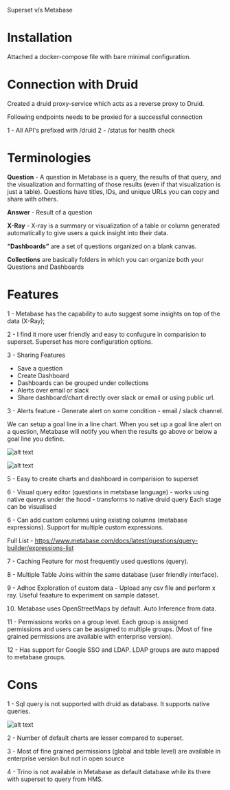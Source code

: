 Superset v/s Metabase

# Installation

Attached a docker-compose file with bare minimal configuration.

# Connection with Druid

Created a druid proxy-service which acts as a reverse proxy to Druid.

Following endpoints needs to be proxied for a successful connection 

1 - All API's prefixed with /druid
2 - /status for health check

# Terminologies

**Question** - A question in Metabase is a query, the results of that query, and the visualization and formatting of those results (even if that visualization is just a table). Questions have titles, IDs, and unique URLs you can copy and share with others.

**Answer** -  Result of a question

**X-Ray** - X-ray is a summary or visualization of a table or column generated automatically to give users a quick insight into their data.

**“Dashboards”** are a set of questions organized on a blank canvas.

**Collections** are basically folders in which you can organize both your Questions and Dashboards

# Features

1 - Metabase has the capability to auto suggest some insights on top of the data (X-Ray);

2 - I find it more user friendly and easy to confugure in comparision to superset. Superset has more configuration options.

3 - Sharing Features

- Save a question
- Create Dashboard 
- Dashboards can be grouped under collections
- Alerts over email or slack
- Share dashboard/chart directly over slack or email or using public url.

3 - Alerts feature - Generate alert on some condition - email / slack channel.

We can setup a goal line in a line chart. When you set up a goal line alert on a question, Metabase will notify you when the results go above or below a goal line you define.

![alt text](/resources/images/Screenshot%202024-03-20%20at%2011.39.13 AM.png)

![alt text](/resources/images/Screenshot%202024-03-20%20at%2011.39.30 AM.png)


5 - Easy to create charts and dashboard in comparision to superset

6 - Visual query editor (questions in metabase language)
     - works using native querys under the hood
     - transforms to native druid query 
Each stage can be visualised

6 - Can add custom columns using existing columns (metabase expressions). Support for multiple custom expressions.

Full List - https://www.metabase.com/docs/latest/questions/query-builder/expressions-list

7 - Caching Feature for most frequently used questions (query).

8 - Multiple Table Joins within the same database (user friendly interface).

9 - Adhoc Exploration of custom data - Upload any csv file and perform x ray. Useful feaature to experiment on sample dataset.

10. Metabase uses OpenStreetMaps by default. Auto Inference from data.

11 - Permissions works on a group level. Each group is assigned permissions and users can be assigned to multiple groups. (Most of fine grained permissions are available with enterprise version).

12 - Has support for Google SSO and LDAP. LDAP groups are auto mapped to metabase groups.

# Cons

1 - Sql query is not supported with druid as database. It supports native queries.

![alt text](/resources/images/Screenshot%202024-03-20%20at%2011.43.18 AM.png)

2 - Number of default charts are lesser compared to superset.

3 - Most of fine grained permissions (global and table level) are available in enterprise version but not in open source

4 - Trino is not available in Metabase as default database while its there with superset to query from HMS.

